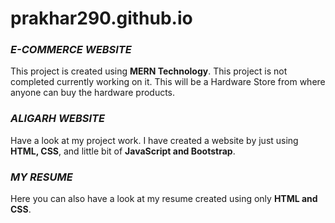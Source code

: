 # prakhar290.github.io


### ***E-COMMERCE WEBSITE***

This project is created using **MERN Technology**. This project is not completed  currently working on it. This will be a Hardware Store from where anyone can buy the hardware products.

### ***ALIGARH WEBSITE***

Have a look at my project work. I have created a website by just using **HTML, CSS**, and little bit of **JavaScript and Bootstrap**.

### ***MY RESUME***

Here you can also have a look at my resume created using only **HTML and CSS**. 
